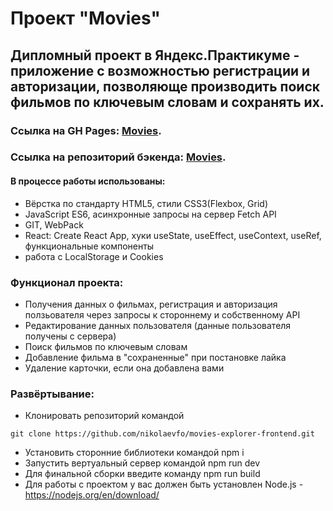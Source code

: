 # Проект "Movies"

## Дипломный проект в Яндекс.Практикуме - приложение с возможностью регистрации и авторизации, позволяюще производить поиск фильмов по ключевым словам и сохранять их. 

### Ссылка на GH Pages: [Movies](https://nikolaevfo.movies.nomoredomains.icu).
### Ссылка на репозиторий бэкенда: [Movies](https://github.com/nikolaevfo/movies-explorer-api).

#### В процессе работы использованы:
- Вёрстка по стандарту HTML5, стили CSS3(Flexbox, Grid)
- JavaScript ES6, асинхронные запросы на сервер Fetch API
- GIT, WebPack
- React: Create React App, хуки useState, useEffect, useContext, useRef, функциональные компоненты
- работа с LocalStorage и Cookies

### Функционал проекта:
- Получения данных о фильмах, регистрация и авторизация ползьователя через запросы к стороннему и собственному API
- Редактирование данных пользователя (данные пользователя получены с сервера)
- Поиск фильмов по ключевым словам
- Добавление фильма в "сохраненные" при постановке лайка
- Удаление карточки, если она добавлена вами

### Развёртывание:
- Клонировать репозиторий командой
```
git clone https://github.com/nikolaevfo/movies-explorer-frontend.git
```
- Установить сторонние библиотеки командой npm i
- Запустить вертуальный сервер командой npm run dev
- Для финальной сборки введите команду npm run build
- Для работы с проектом у вас должен быть установлен Node.js - https://nodejs.org/en/download/

